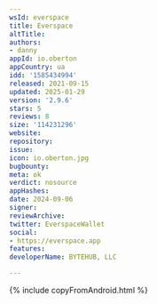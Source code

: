 ```yaml
---
wsId: everspace
title: Everspace
altTitle: 
authors:
- danny
appId: io.oberton
appCountry: ua
idd: '1585434994'
released: 2021-09-15
updated: 2025-01-29
version: '2.9.6'
stars: 5
reviews: 8
size: '114231296'
website: 
repository: 
issue: 
icon: io.oberton.jpg
bugbounty: 
meta: ok
verdict: nosource
appHashes: 
date: 2024-09-06
signer: 
reviewArchive: 
twitter: EverspaceWallet
social:
- https://everspace.app
features: 
developerName: BYTEHUB, LLC

---
```


{% include copyFromAndroid.html %}